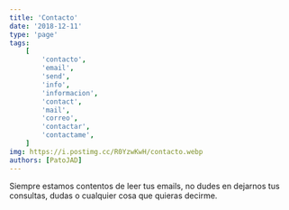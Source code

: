 ```yaml
---
title: 'Contacto'
date: '2018-12-11'
type: 'page'
tags:
    [
        'contacto',
        'email',
        'send',
        'info',
        'informacion',
        'contact',
        'mail',
        'correo',
        'contactar',
        'contactame',
    ]
img: https://i.postimg.cc/R0YzwKwH/contacto.webp
authors: [PatoJAD]
---
```


Siempre estamos contentos de leer tus emails, no dudes en dejarnos tus consultas, dudas o cualquier cosa que quieras decirme.
